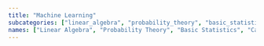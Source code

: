 ```yaml
---
title: "Machine Learning"
subcategories: ["linear_algebra", "probability_theory", "basic_statistics", "causal_inference", "parametric_regression", "nonparametric_regression", "classification", "unsupervised_learning", "bayesian_inference", "time_series", "deep_learning", "nlp", "cnn", "spacy", "forecasting", "regularization"]
names: ["Linear Algebra", "Probability Theory", "Basic Statistics", "Causal Inference", "Parametric Regression", "Nonparametric Regression", "Classification", "Unsupervised Learning", "Bayesian Inference", "Time Series Analysis", "Deep Learning", "NLP", "CNN", "spaCy", "Forecasting", "Regularization"]
---
```


